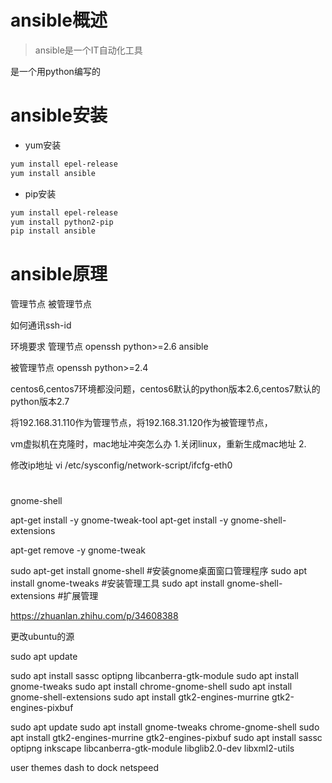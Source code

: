


# ansible概述

> ansible是一个IT自动化工具


是一个用python编写的



# ansible安装
- yum安装
```bash
yum install epel-release
yum install ansible
```


- pip安装
```bash
yum install epel-release
yum install python2-pip
pip install ansible
```






# ansible原理

管理节点
被管理节点

如何通讯ssh-id

环境要求
管理节点
openssh
python>=2.6
ansible

被管理节点
openssh
python>=2.4

centos6,centos7环境都没问题，centos6默认的python版本2.6,centos7默认的python版本2.7



将192.168.31.110作为管理节点，将192.168.31.120作为被管理节点，





vm虚拟机在克隆时，mac地址冲突怎么办
1.关闭linux，重新生成mac地址
2.

修改ip地址
vi /etc/sysconfig/network-script/ifcfg-eth0





















# 


gnome-shell


apt-get install -y gnome-tweak-tool
apt-get install -y gnome-shell-extensions

apt-get remove -y gnome-tweak

sudo apt-get install gnome-shell         #安装gnome桌面窗口管理程序
sudo apt install gnome-tweaks        #安装管理工具
sudo apt install gnome-shell-extensions  #扩展管理

https://zhuanlan.zhihu.com/p/34608388




更改ubuntu的源





sudo apt update


sudo apt install sassc optipng libcanberra-gtk-module
sudo apt install gnome-tweaks 
sudo apt install chrome-gnome-shell
sudo apt install gnome-shell-extensions
sudo apt install gtk2-engines-murrine gtk2-engines-pixbuf

sudo apt update
sudo apt install gnome-tweaks chrome-gnome-shell
sudo apt install gtk2-engines-murrine gtk2-engines-pixbuf 
sudo apt install sassc optipng inkscape libcanberra-gtk-module libglib2.0-dev libxml2-utils


user themes
dash to dock
netspeed